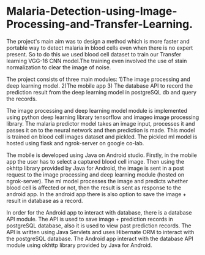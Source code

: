 # Malaria-Detection-using-Image-Processing-and-Transfer-Learning.

The project's main aim was to design a method which is more faster and portable way to detect malaria in blood cells even when there is no expert present. So to do this we used blood cell dataset to train our Transfer learning VGG-16 CNN model.The training even involved the use of stain normalization to clear the image of noise. 

The project consists of three main modules:
             1)The image processing and deep learning model.
             2)The mobile app
             3) The database API to record the prediction result from the deep learning model in postgreSQL db and query the records.

The image processing and deep learning model module is implemented using python deep learning library tensorflow and imageo image processing library. The malaria predictor model takes an image input, processes it and passes it on to the neural network and then prediction is made. This model is trained on blood cell images dataset and pickled. The pickled ml model is hosted using flask and
ngrok-server on google co-lab.

The mobile is developed using Java on Android studio. Firstly, in the mobile app the user has to select a captured blood cell image. Then using the okhttp library provided by Java for Android, the image is sent in a post request to the image processing and deep learning module (hosted on ngrok-server). The ml model processes the image and predicts whether blood cell is affected or not, then
the result is sent as response to the android app. In the android app there is also option to save the image + result in database as a record.

In order for the Android app to interact with database, there is a database API module. The API is used to save image + prediction records in postgreSQL database, also it is used to view past prediction records. The API is written using Java Servlets and uses Hibernate ORM to interact with the postgreSQL database. The Android app interact with the database API module using okhttp library provided by Java for Android.
